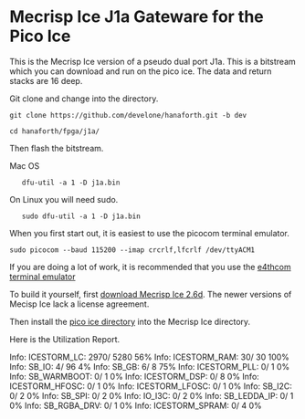 # Mecrisp Ice J1a Gateware for the Pico Ice

This is the Mecrisp Ice version of a pseudo dual port J1a.  This is a
bitstream which you can download and run on the pico ice. The data and return stacks are 16 deep.

Git clone and change into the directory.

```
git clone https://github.com/develone/hanaforth.git -b dev

cd hanaforth/fpga/j1a/
```

Then flash the bitstream. 

Mac OS 

```
   dfu-util -a 1 -D j1a.bin
```

On Linux you will need sudo.

```
   sudo dfu-util -a 1 -D j1a.bin
```

When you first start out, it is easiest to use the picocom
terminal emulator.

```
sudo picocom --baud 115200 --imap crcrlf,lfcrlf /dev/ttyACM1
```
If you are doing a lot of work, it is recommended that you use the
[e4thcom terminal
emulator](https://mecrisp-ice.readthedocs.io/en/latest/e4thcom.html)

To build it yourself, first [download Mecrisp Ice
2.6d](https://sourceforge.net/projects/mecrisp/files/).  The newer
versions of Mecisp Ice lack a license agreement.

Then install the [pico ice directory](https://sourceforge.net/p/mecrisp/discussion/general/thread/350a65f919/) into the Mecrisp Ice directory.

Here is the Utilization Report.

Info: 	         ICESTORM_LC:    2970/   5280    56%
Info: 	        ICESTORM_RAM:      30/     30   100%
Info: 	               SB_IO:       4/     96     4%
Info: 	               SB_GB:       6/      8    75%
Info: 	        ICESTORM_PLL:       0/      1     0%
Info: 	         SB_WARMBOOT:       0/      1     0%
Info: 	        ICESTORM_DSP:       0/      8     0%
Info: 	      ICESTORM_HFOSC:       0/      1     0%
Info: 	      ICESTORM_LFOSC:       0/      1     0%
Info: 	              SB_I2C:       0/      2     0%
Info: 	              SB_SPI:       0/      2     0%
Info: 	              IO_I3C:       0/      2     0%
Info: 	         SB_LEDDA_IP:       0/      1     0%
Info: 	         SB_RGBA_DRV:       0/      1     0%
Info: 	      ICESTORM_SPRAM:       0/      4     0%